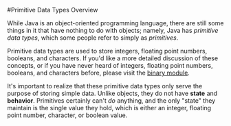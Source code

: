 #Primitive Data Types Overview

While Java is an object-oriented programming language, there are still some things in it that have nothing to do with objects; namely, Java has *primitive data types*, which some people refer to simply as *primitives*.

Primitive data types are used to store integers, floating point numbers, booleans, and characters. If you'd like a more detailed discussion of these concepts, or if you have never heard of integers, floating point numbers, booleans, and characters before, please visit the [binary module](http://christensenacademy.org#binary).

It's important to realize that these primitive data types only serve the purpose of storing simple data. Unlike objects, they do not have **state** and **behavior**. Primitives certainly can't *do* anything, and the only "state" they maintain is the single value they hold, which is either an integer, floating point number, character, or boolean value.
